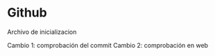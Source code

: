 # Github

Archivo de inicializacion

Cambio 1: comprobación del commit
Cambio 2: comprobación en web
